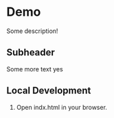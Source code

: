 # Demo

Some description!

## Subheader

Some more text yes


## Local Development

1. Open indx.html in your browser.
